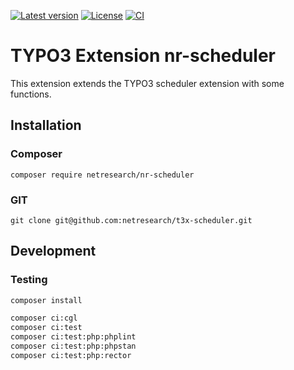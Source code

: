 [![Latest version](https://img.shields.io/github/v/release/netresearch/t3x-scheduler?sort=semver)](https://github.com/netresearch/t3x-scheduler/releases/latest)
[![License](https://img.shields.io/github/license/netresearch/t3x-scheduler)](https://github.com/netresearch/t3x-scheduler/blob/main/LICENSE)
[![CI](https://github.com/netresearch/t3x-scheduler/actions/workflows/ci.yml/badge.svg)](https://github.com/netresearch/t3x-scheduler/actions/workflows/ci.yml)

# TYPO3 Extension nr-scheduler

This extension extends the TYPO3 scheduler extension with some functions.


## Installation

### Composer
``composer require netresearch/nr-scheduler``

### GIT
``git clone git@github.com:netresearch/t3x-scheduler.git``


## Development
### Testing
```bash
composer install

composer ci:cgl
composer ci:test
composer ci:test:php:phplint
composer ci:test:php:phpstan
composer ci:test:php:rector
```
